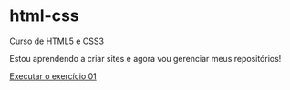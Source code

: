 # html-css
 Curso de HTML5 e CSS3

 Estou aprendendo a criar sites e agora vou gerenciar meus repositórios!

<a href="https://muriloceconello.github.io/html-css/exercicios/ex01-Primeiro%20Exercicio/" targed="_blank">Executar o exercício 01</a>